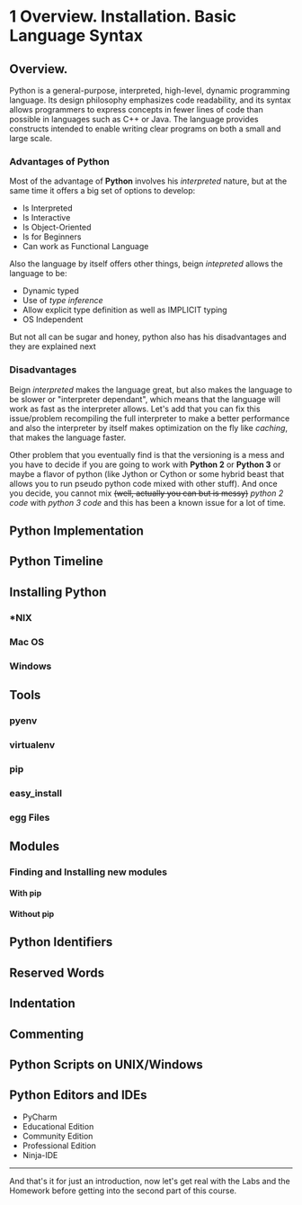 # 1 Overview. Installation. Basic Language Syntax

## Overview.

Python is a general-purpose, interpreted, high-level, dynamic programming language.
Its design philosophy emphasizes code readability, and its syntax allows programmers to express concepts in fewer lines of code than possible in languages such as C++ or Java. The language provides constructs intended to enable writing clear programs on both a small and large scale.

### Advantages of Python

Most of the advantage of **Python** involves his _interpreted_ nature, but at the same time it offers a big set of options to develop:

* Is Interpreted
* Is Interactive
* Is Object-Oriented
* Is for Beginners
* Can work as Functional Language

Also the language by itself offers other things, beign _intepreted_ allows the language to be:

* Dynamic typed
* Use of _type inference_
* Allow explicit type definition as well as IMPLICIT typing
* OS Independent

But not all can be sugar and honey, python also has his disadvantages and they are explained next

### Disadvantages

Beign _interpreted_ makes the language great, but also makes the language to be slower or "interpreter dependant", which means that the language will work as fast as the interpreter allows. 
Let's add that you can fix this issue/problem recompiling the full interpreter to make a better performance and also the interpreter by itself makes optimization on the fly like _caching_, that makes the language faster.

Other problem that you eventually find is that the versioning is a mess and you have to decide if you are going to work with **Python 2** or **Python 3** or maybe a flavor of python (like Jython or Cython or some hybrid beast that allows you to run pseudo python code mixed with other stuff). And once you decide, you cannot mix ~~(well, actually you can but is messy)~~ _python 2 code_ with _python 3 code_ and this has been a known issue for a lot of time.

## Python Implementation

## Python Timeline

## Installing Python

### *NIX

### Mac OS

### Windows

## Tools

### pyenv

### virtualenv

### pip

### easy_install

### egg Files

## Modules

### Finding and Installing new modules

#### With pip

#### Without pip

## Python Identifiers

## Reserved Words

## Indentation

## Commenting

## Python Scripts on UNIX/Windows

## Python Editors and IDEs

* PyCharm
 * Educational Edition
 * Community Edition
 * Professional Edition
* Ninja-IDE

* * * * * *

And that's it for just an introduction, now let's get real with the Labs and the Homework before getting into the second part of this course.
